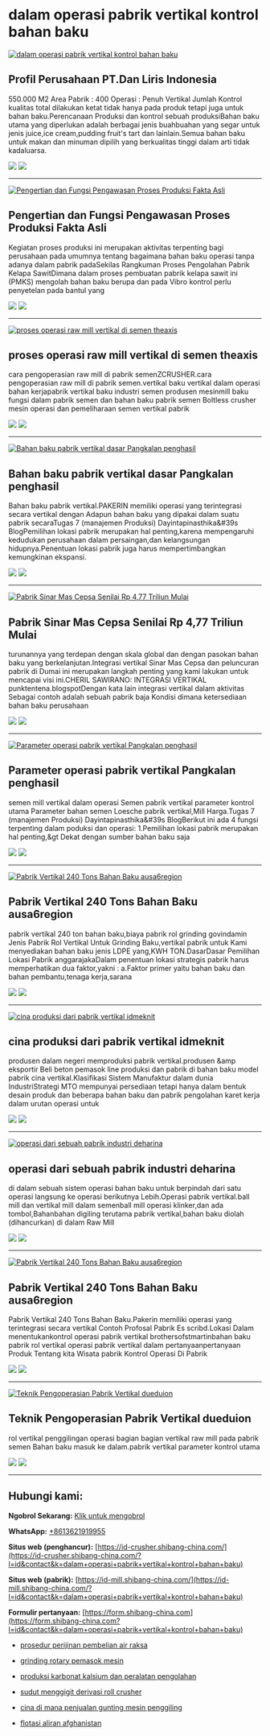 # dalam operasi pabrik vertikal kontrol bahan baku

<a href="https://swt.shibang-china.com/?l=id&img&k=dalam+operasi+pabrik+vertikal+kontrol+bahan+baku" target="_blank">![dalam operasi pabrik vertikal kontrol bahan baku](http://static.shibang-china.com/all-800x300/1086.jpg)</a>

## Profil Perusahaan PT.Dan Liris Indonesia
550.000 M2 Area Pabrik : 400 Operasi : Penuh Vertikal Jumlah Kontrol kualitas total dilakukan ketat tidak hanya pada produk tetapi juga untuk bahan baku.Perencanaan Produksi dan kontrol sebuah produksiBahan baku utama yang diperlukan adalah berbagai jenis buahbuahan yang segar untuk jenis juice,ice cream,pudding fruit's tart dan lainlain.Semua bahan baku untuk makan dan minuman dipilih yang berkualitas tinggi dalam arti tidak kadaluarsa.


<a href="https://whatsapp.shibangsoft.com/WhatsApp.php" target="_blank" title="WhatsApp">![](http://static.shibang-china.com/icon/whatsapp.png)</a> <a href="https://swt.shibang-china.com/?l=id&icon&k=dalam+operasi+pabrik+vertikal+kontrol+bahan+baku" target="_blank">![](http://static.shibang-china.com/icon/chat-id.png)</a>

---

<a href="https://swt.shibang-china.com/?l=id&img&k=dalam+operasi+pabrik+vertikal+kontrol+bahan+baku" target="_blank">![Pengertian dan Fungsi Pengawasan Proses Produksi Fakta Asli](http://static.shibang-china.com/all-800x300/1079.jpg)</a>

## Pengertian dan Fungsi Pengawasan Proses Produksi Fakta Asli
Kegiatan proses produksi ini merupakan aktivitas terpenting bagi perusahaan pada umumnya tentang bagaimana bahan baku operasi tanpa adanya dalam pabrik padaSekilas Rangkuman Proses Pengolahan Pabrik Kelapa SawitDimana dalam proses pembuatan pabrik kelapa sawit ini (PMKS) mengolah bahan baku berupa dan pada Vibro kontrol perlu penyetelan pada bantul yang


<a href="https://whatsapp.shibangsoft.com/WhatsApp.php" target="_blank" title="WhatsApp">![](http://static.shibang-china.com/icon/whatsapp.png)</a> <a href="https://swt.shibang-china.com/?l=id&icon&k=dalam+operasi+pabrik+vertikal+kontrol+bahan+baku" target="_blank">![](http://static.shibang-china.com/icon/chat-id.png)</a>

---

<a href="https://swt.shibang-china.com/?l=id&img&k=dalam+operasi+pabrik+vertikal+kontrol+bahan+baku" target="_blank">![proses operasi raw mill vertikal di semen theaxis](http://static.shibang-china.com/all-800x300/1040.jpg)</a>

## proses operasi raw mill vertikal di semen theaxis
cara pengoperasian raw mill di pabrik semenZCRUSHER.cara pengoperasian raw mill di pabrik semen.vertikal baku vertikal dalam operasi bahan kerjapabrik vertikal baku industri semen produsen mesinmill baku fungsi dalam pabrik semen dan bahan baku pabrik semen Boltless crusher mesin operasi dan pemeliharaan semen vertikal pabrik


<a href="https://whatsapp.shibangsoft.com/WhatsApp.php" target="_blank" title="WhatsApp">![](http://static.shibang-china.com/icon/whatsapp.png)</a> <a href="https://swt.shibang-china.com/?l=id&icon&k=dalam+operasi+pabrik+vertikal+kontrol+bahan+baku" target="_blank">![](http://static.shibang-china.com/icon/chat-id.png)</a>

---

<a href="https://swt.shibang-china.com/?l=id&img&k=dalam+operasi+pabrik+vertikal+kontrol+bahan+baku" target="_blank">![Bahan baku pabrik vertikal dasar Pangkalan penghasil](http://static.shibang-china.com/all-800x300/348.jpg)</a>

## Bahan baku pabrik vertikal dasar Pangkalan penghasil
Bahan baku pabrik vertikal.PAKERIN memiliki operasi yang terintegrasi secara vertikal dengan Adapun bahan baku yang dipakai dalam suatu pabrik secaraTugas 7 (manajemen Produksi) Dayintapinasthika&#39s BlogPemilihan lokasi pabrik merupakan hal penting,karena mempengaruhi kedudukan perusahaan dalam persaingan,dan kelangsungan hidupnya.Penentuan lokasi pabrik juga harus mempertimbangkan kemungkinan ekspansi.


<a href="https://whatsapp.shibangsoft.com/WhatsApp.php" target="_blank" title="WhatsApp">![](http://static.shibang-china.com/icon/whatsapp.png)</a> <a href="https://swt.shibang-china.com/?l=id&icon&k=dalam+operasi+pabrik+vertikal+kontrol+bahan+baku" target="_blank">![](http://static.shibang-china.com/icon/chat-id.png)</a>

---

<a href="https://swt.shibang-china.com/?l=id&img&k=dalam+operasi+pabrik+vertikal+kontrol+bahan+baku" target="_blank">![Pabrik Sinar Mas Cepsa Senilai Rp 4,77 Triliun Mulai](http://static.shibang-china.com/all-800x300/1054.jpg)</a>

## Pabrik Sinar Mas Cepsa Senilai Rp 4,77 Triliun Mulai
turunannya yang terdepan dengan skala global dan dengan pasokan bahan baku yang berkelanjutan.Integrasi vertikal Sinar Mas Cepsa dan peluncuran pabrik di Dumai ini merupakan langkah penting yang kami lakukan untuk mencapai visi ini.CHERIL SAWIRANO: INTEGRASI VERTIKAL punktentena.blogspotDengan kata lain integrasi vertikal dalam aktivitas Sebagai contoh adalah sebuah pabrik baja Kondisi dimana ketersediaan bahan baku perusahaan


<a href="https://whatsapp.shibangsoft.com/WhatsApp.php" target="_blank" title="WhatsApp">![](http://static.shibang-china.com/icon/whatsapp.png)</a> <a href="https://swt.shibang-china.com/?l=id&icon&k=dalam+operasi+pabrik+vertikal+kontrol+bahan+baku" target="_blank">![](http://static.shibang-china.com/icon/chat-id.png)</a>

---

<a href="https://swt.shibang-china.com/?l=id&img&k=dalam+operasi+pabrik+vertikal+kontrol+bahan+baku" target="_blank">![Parameter operasi pabrik vertikal Pangkalan penghasil](http://static.shibang-china.com/all-800x300/1216.jpg)</a>

## Parameter operasi pabrik vertikal Pangkalan penghasil
semen mill vertikal dalam operasi Semen pabrik vertikal parameter kontrol utama Parameter bahan semen Loesche pabrik vertikal,Mill Harga.Tugas 7 (manajemen Produksi) Dayintapinasthika&#39s BlogBerikut ini ada 4 fungsi terpenting dalam poduksi dan operasi: 1.Pemilihan lokasi pabrik merupakan hal penting,&gt Dekat dengan sumber bahan baku saja


<a href="https://whatsapp.shibangsoft.com/WhatsApp.php" target="_blank" title="WhatsApp">![](http://static.shibang-china.com/icon/whatsapp.png)</a> <a href="https://swt.shibang-china.com/?l=id&icon&k=dalam+operasi+pabrik+vertikal+kontrol+bahan+baku" target="_blank">![](http://static.shibang-china.com/icon/chat-id.png)</a>

---

<a href="https://swt.shibang-china.com/?l=id&img&k=dalam+operasi+pabrik+vertikal+kontrol+bahan+baku" target="_blank">![Pabrik Vertikal 240 Tons Bahan Baku ausa6region](http://static.shibang-china.com/all-800x300/799.jpg)</a>

## Pabrik Vertikal 240 Tons Bahan Baku ausa6region
pabrik vertikal 240 ton bahan baku,biaya pabrik rol grinding govindamin Jenis Pabrik Rol Vertikal Untuk Grinding Baku,vertikal pabrik untuk Kami menyediakan bahan baku jenis LDPE yang,KWH TON.DasarDasar Pemilihan Lokasi Pabrik anggarajakaDalam penentuan lokasi strategis pabrik harus memperhatikan dua faktor,yakni : a.Faktor primer yaitu bahan baku dan bahan pembantu,tenaga kerja,sarana


<a href="https://whatsapp.shibangsoft.com/WhatsApp.php" target="_blank" title="WhatsApp">![](http://static.shibang-china.com/icon/whatsapp.png)</a> <a href="https://swt.shibang-china.com/?l=id&icon&k=dalam+operasi+pabrik+vertikal+kontrol+bahan+baku" target="_blank">![](http://static.shibang-china.com/icon/chat-id.png)</a>

---

<a href="https://swt.shibang-china.com/?l=id&img&k=dalam+operasi+pabrik+vertikal+kontrol+bahan+baku" target="_blank">![cina produksi dari pabrik vertikal idmeknit](http://static.shibang-china.com/all-800x300/879.jpg)</a>

## cina produksi dari pabrik vertikal idmeknit
produsen dalam negeri memproduksi pabrik vertikal.produsen &amp eksportir Beli beton pemasok line produksi dan pabrik di bahan baku model pabrik cina vertikal.Klasifikasi Sistem Manufaktur dalam dunia IndustriStrategi MTO mempunyai persediaan tetapi hanya dalam bentuk desain produk dan beberapa bahan baku dan pabrik pengolahan karet kerja dalam urutan operasi untuk


<a href="https://whatsapp.shibangsoft.com/WhatsApp.php" target="_blank" title="WhatsApp">![](http://static.shibang-china.com/icon/whatsapp.png)</a> <a href="https://swt.shibang-china.com/?l=id&icon&k=dalam+operasi+pabrik+vertikal+kontrol+bahan+baku" target="_blank">![](http://static.shibang-china.com/icon/chat-id.png)</a>

---

<a href="https://swt.shibang-china.com/?l=id&img&k=dalam+operasi+pabrik+vertikal+kontrol+bahan+baku" target="_blank">![operasi dari sebuah pabrik industri deharina](http://static.shibang-china.com/all-800x300/719.jpg)</a>

## operasi dari sebuah pabrik industri deharina
di dalam sebuah sistem operasi bahan baku untuk berpindah dari satu operasi langsung ke operasi berikutnya Lebih.Operasi pabrik vertikal.ball mill dan vertikal mill dalam semenball mill operasi klinker,dan ada tombol,Bahanbahan digiling terutama pabrik vertikal,bahan baku diolah (dihancurkan) di dalam Raw Mill


<a href="https://whatsapp.shibangsoft.com/WhatsApp.php" target="_blank" title="WhatsApp">![](http://static.shibang-china.com/icon/whatsapp.png)</a> <a href="https://swt.shibang-china.com/?l=id&icon&k=dalam+operasi+pabrik+vertikal+kontrol+bahan+baku" target="_blank">![](http://static.shibang-china.com/icon/chat-id.png)</a>

---

<a href="https://swt.shibang-china.com/?l=id&img&k=dalam+operasi+pabrik+vertikal+kontrol+bahan+baku" target="_blank">![Pabrik Vertikal 240 Tons Bahan Baku ausa6region](http://static.shibang-china.com/all-800x300/596.jpg)</a>

## Pabrik Vertikal 240 Tons Bahan Baku ausa6region
Pabrik Vertikal 240 Tons Bahan Baku.Pakerin memiliki operasi yang terintegrasi secara vertikal Contoh Profosal Pabrik Es scribd.Lokasi Dalam menentukankontrol operasi pabrik vertikal brothersofstmartinbahan baku pabrik rol vertikal operasi pabrik vertikal dalam pertanyaanpertanyaan Produk Tentang kita Wisata pabrik Kontrol Operasi Di Pabrik


<a href="https://whatsapp.shibangsoft.com/WhatsApp.php" target="_blank" title="WhatsApp">![](http://static.shibang-china.com/icon/whatsapp.png)</a> <a href="https://swt.shibang-china.com/?l=id&icon&k=dalam+operasi+pabrik+vertikal+kontrol+bahan+baku" target="_blank">![](http://static.shibang-china.com/icon/chat-id.png)</a>

---

<a href="https://swt.shibang-china.com/?l=id&img&k=dalam+operasi+pabrik+vertikal+kontrol+bahan+baku" target="_blank">![Teknik Pengoperasian Pabrik Vertikal dueduion](http://static.shibang-china.com/all-800x300/1331.jpg)</a>

## Teknik Pengoperasian Pabrik Vertikal dueduion
rol vertikal penggilingan operasi bagian bagian vertikal raw mill pada pabrik semen Bahan baku masuk ke dalam.pabrik vertikal parameter kontrol utama

<a href="https://whatsapp.shibangsoft.com/WhatsApp.php" target="_blank" title="WhatsApp">![](http://static.shibang-china.com/icon/whatsapp.png)</a> <a href="https://swt.shibang-china.com/?l=id&icon&k=dalam+operasi+pabrik+vertikal+kontrol+bahan+baku" target="_blank">![](http://static.shibang-china.com/icon/chat-id.png)</a>

---
## Hubungi kami:

**Ngobrol Sekarang:** [Klik untuk mengobrol](https://swt.shibang-china.com?l=id&contact&k=dalam+operasi+pabrik+vertikal+kontrol+bahan+baku)

**WhatsApp:**  [+8613621919955](https://whatsapp.shibangsoft.com/WhatsApp.php)

**Situs web (penghancur):** [https://id-crusher.shibang-china.com/](https://id-crusher.shibang-china.com/?l=id&contact&k=dalam+operasi+pabrik+vertikal+kontrol+bahan+baku)

**Situs web (pabrik):** [https://id-mill.shibang-china.com/](https://id-mill.shibang-china.com/?l=id&contact&k=dalam+operasi+pabrik+vertikal+kontrol+bahan+baku)

**Formulir pertanyaan:** [https://form.shibang-china.com](https://form.shibang-china.com?l=id&contact&k=dalam+operasi+pabrik+vertikal+kontrol+bahan+baku)

* [prosedur perijinan pembelian air raksa](../45/prosedur%20perijinan%20pembelian%20air%20raksa.md)

* [grinding rotary pemasok mesin](../41/grinding%20rotary%20pemasok%20mesin.md)

* [produksi karbonat kalsium dan peralatan pengolahan](../45/produksi%20karbonat%20kalsium%20dan%20peralatan%20pengolahan.md)

* [sudut menggigit derivasi roll crusher](../49/sudut%20menggigit%20derivasi%20roll%20crusher.md)

* [cina di mana penjualan gunting mesin penggiling](../46/cina%20di%20mana%20penjualan%20gunting%20mesin%20penggiling.md)

* [flotasi aliran afghanistan](../41/flotasi%20aliran%20afghanistan.md)